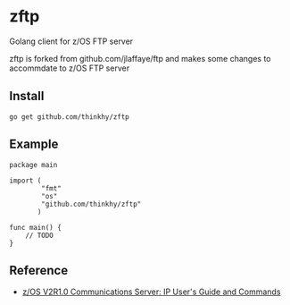 # zftp
Golang client for z/OS FTP server

zftp is forked from github.com/jlaffaye/ftp and makes some changes to accommdate to z/OS FTP
server

Install
-----------

```shell
go get github.com/thinkhy/zftp
```

Example
-----------

```golang
package main

import (
        "fmt"
        "os"
        "github.com/thinkhy/zftp"
       )

func main() {
	// TODO
}

```

Reference
----------------
   * [z/OS V2R1.0 Communications Server: IP User's Guide and Commands](http://publibz.boulder.ibm.com/epubs/pdf/f1a2b900.pdf)  	



